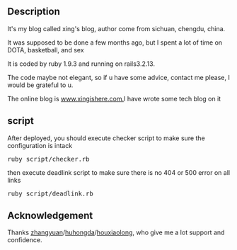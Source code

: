<h2>Description</h2>
<p>It's my blog called xing's blog, author come from sichuan, chengdu, china.</p>
<p>It was supposed to be done a few months ago, but I spent a lot of time on DOTA, basketball, and sex</p>
<p>It is coded by ruby 1.9.3 and running on rails3.2.13. </p>
<p>The code maybe not elegant, so if u have some advice, contact me please, I would be grateful to u.</p>
<p>The online blog is <a href="http://www.xingishere.com">www.xingishere.com.</a>I have wrote some tech blog on it</p>
<h2>script</h2>
<p>After deployed, you should execute checker script to make sure the configuration is intack</p>
<pre>ruby script/checker.rb</pre>
<p>then execute deadlink script to make sure there is no 404 or 500 error on all links</p>
<pre>ruby script/deadlink.rb</pre>
<h2>Acknowledgement</h2>
<p>Thanks <a href="https://github.com/zhangyuan" target="_blank">zhangyuan</a>/<a href="https://github.com/huhongda" target="_blank">huhongda</a>/<a href="http://sosop.github.io/" target="_blank">houxiaolong</a>, who give me a lot support and confidence.</p>
